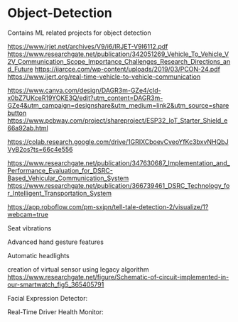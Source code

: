 # Object-Detection
Contains ML related projects for object detection

https://www.irjet.net/archives/V9/i6/IRJET-V9I6112.pdf
https://www.researchgate.net/publication/342051269_Vehicle_To_Vehicle_V2V_Communication_Scope_Importance_Challenges_Research_Directions_and_Future
https://ijarcce.com/wp-content/uploads/2019/03/PCON-24.pdf
https://www.ijert.org/real-time-vehicle-to-vehicle-communication

https://www.canva.com/design/DAGR3m-GZe4/cId-x0bZ7UKceR19YOKE3Q/edit?utm_content=DAGR3m-GZe4&utm_campaign=designshare&utm_medium=link2&utm_source=sharebutton
https://www.pcbway.com/project/shareproject/ESP32_IoT_Starter_Shield_e66a92ab.html

https://colab.research.google.com/drive/1GRIXCboevCveoYfKc3bxvNHQbJVyB2os?ts=66c4e556


https://www.researchgate.net/publication/347630687_Implementation_and_Performance_Evaluation_for_DSRC-Based_Vehicular_Communication_System
https://www.researchgate.net/publication/366739461_DSRC_Technology_for_Intelligent_Transportation_System

https://app.roboflow.com/pm-sxjpn/tell-tale-detection-2/visualize/1?webcam=true

Seat vibrations

Advanced hand gesture features

Automatic headlights

creation of virtual sensor using legacy algorithm
https://www.researchgate.net/figure/Schematic-of-circuit-implemented-in-our-smartwatch_fig5_365405791

Facial Expression Detector:

Real-Time Driver Health Monitor:
